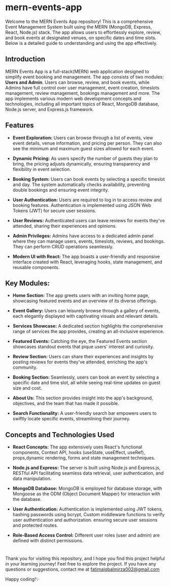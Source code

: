 # mern-events-app
Welcome to the MERN Events App repository! This is a comprehensive Event Management System built using the MERN (MongoDB, Express, React, Node.js) stack. The app allows
users to effortlessly explore, review, and book events at designated venues, on specific dates and time slots.
Below is a detailed guide to understanding and using the app effectively.

## Introduction
MERN Events App is a full-stack(MERN) web application designed to simplify event booking and management. The app consists of two modules: **Users and Admin**. Users can browse, review, and book events, while Admins have full control over user management, event creation, timeslots management, review management, bookings management and more. 
The app implements various modern web development concepts and technologies, including all important topics of React, MongoDB database, Node.js server, and Express.js framework.

## Features
- **Event Exploration:** Users can browse through a list of events, view event details, venue information, and pricing per person. They can also see the minimum and maximum guest sizes allowed for each event.

- **Dynamic Pricing:** As users specify the number of guests they plan to bring, the pricing adjusts dynamically, ensuring transparency and flexibility in event selection.

- **Booking System:** Users can book events by selecting a specific timeslot and day. The system automatically checks availability, preventing double bookings and ensuring event integrity.

- **User Authentication:** Users are required to log in to access review and booking features. Authentication is implemented using JSON Web Tokens (JWT) for secure user sessions.

- **User Reviews:** Authenticated users can leave reviews for events they've attended, sharing their experiences and opinions.

- **Admin Privileges:** Admins have access to a dedicated admin panel where they can manage users, events, timeslots, reviews, and bookings. They can perform CRUD operations seamlessly.

- **Modern UI with React:** The app boasts a user-friendly and responsive interface created with React, leveraging hooks, state management, and reusable components.

## Key Modules:

- **Home Section:** The app greets users with an inviting home page, showcasing featured events and an overview of its diverse offerings.

- **Event Gallery:** Users can leisurely browse through a gallery of events, each elegantly displayed with captivating visuals and relevant details.

- **Services Showcase:** A dedicated section highlights the comprehensive range of services the app provides, creating an all-inclusive experience.

- **Featured Events:** Catching the eye, the Featured Events section showcases standout events that pique users' interest and curiosity.

- **Review Section:** Users can share their experiences and insights by posting reviews for events they've attended, enriching the app's community.

- **Booking Section:** Seamlessly, users can book an event by selecting a specific date and time slot, all while seeing real-time updates on guest size and cost.

- **About Us:** This section provides insight into the app's background, objectives, and the team that has made it possible.

- **Search Functionality:** A user-friendly search bar empowers users to swiftly locate specific events, streamlining their journey.

## Concepts and Technologies Used

- **React Concepts:** The app extensively uses React's functional components, Context API, hooks (useState, useEffect, useRef), props,dynamic rendering, forms and state management techniques.

- **Node.js and Express:** The server is built using Node.js and Express.js, RESTful API facilitating seamless data retrieval, user authentication, and data manipulation.

- **MongoDB Database:** MongoDB is employed for database storage, with Mongoose as the ODM (Object Document Mapper) for interaction with the database.

- **User Authentication:** Authentication is implemented using JWT tokens, hashing passwords using bcrypt, Custom middleware functions to verify user authentication and authorization. ensuring secure user sessions and protected routes.

- **Role-Based Access Control:** Different user roles (user and admin) are defined with distinct permissions.

#
Thank you for visiting this repository, and I hope you find this project helpful in your learning journey! Feel free to explore the project. If you have any questions or suggestions, contact me at fatimaiqbalmirza002@gmail.com

Happy coding!✨
